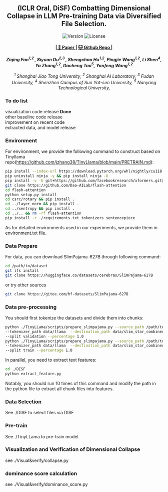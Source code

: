 <p align="center" width="100%">
</p>

<div id="top" align="center">

(ICLR Oral, DiSF) Combatting Dimensional Collapse in LLM Pre-training Data via Diversified File Selection.
-----------------------------
<img src="https://img.shields.io/badge/Version-1.0.0-blue.svg" alt="Version"> 
<img src="https://img.shields.io/badge/License-Apache_2.0-green.svg" alt="License">

<h4> |<a href="https://arxiv.org/pdf/2504.20644"> 📑 Paper </a> |
<a href="https://github.com/MediaBrain-SJTU/DISF"> 🐱 Github Repo </a> |
</h4>

<!-- **Authors:** -->

_**Ziqing Fan<sup>1,2 </sup>, Siyuan Du<sup>2,3 </sup>, Shengchao Hu<sup>1,2</sup>, Pingjie Wang<sup>1,2</sup>, Li Shen<sup>4</sup>, Ya Zhang<sup>1,2</sup>, Dacheng Tao<sup>5</sup>, Yanfeng Wang<sup>1,2</sup>**_


<!-- **Affiliations:** -->


_<sup>1</sup> Shanghai Jiao Tong University,
<sup>2</sup> Shanghai AI Laboratory,
<sup>3</sup> Fudan University,
<sup>4</sup> Shenzhen Campus of Sun Yat-sen University,
<sup>5</sup> Nanyang Technological University,_

</div>

### To do list
visualization code release  **Done**  
other baseline code release  
improvement on recent code  
extracted data, and model release  
### Environment

For environment, we provide the following command to construct based on Tinyllama repo(https://github.com/jzhang38/TinyLlama/blob/main/PRETRAIN.md):
```bash
pip install --index-url https://download.pytorch.org/whl/nightly/cu118 --pre 'torch>=2.1.0dev'
pip uninstall ninja -y && pip install ninja -U
pip install -v -U git+https://github.com/facebookresearch/xformers.git@main#egg=xformers
git clone https://github.com/Dao-AILab/flash-attention
cd flash-attention
python setup.py install
cd csrc/rotary && pip install .
cd ../layer_norm && pip install .
cd ../xentropy && pip install .
cd ../.. && rm -rf flash-attention
pip install -r ./requirements.txt tokenizers sentencepiece
```
As for detailed environments used in our experiments, we provide them in environment.txt file.  

### Data Prepare

For data, you can download SlimPajama-627B through following command:
```bash
cd /path/to/dataset  
git lfs install  
git clone https://huggingface.co/datasets/cerebras/SlimPajama-627B  
```
or try other sources  
```bash
git clone https://gitee.com/hf-datasets/SlimPajama-627B
```
### Data pre-processing
You should first tokenize the datasets and divide them into chunks:  
```bash
python ./TinyLLama/scripts/prepare_slimpajama.py --source_path /path/to/SlimPajama \
--tokenizer_path data/llama  --destination_path data/slim_star_combined \
--split validation --percentage 1.0  
python ./TinyLLama/scripts/prepare_slimpajama.py --source_path /path/to/SlimPajama \
--tokenizer_path data/llama  --destination_path data/slim_star_combined \
--split train --percentage 1.0
```
In parallel, you need to extract text features:
```bash
cd ./DISF
python extract_feature.py  
```
Notably, you should run 10 times of this command and modify the path in the python file to extract all chunk files into features.  

### Data Selection
See ./DISF to select files via DISF  

### Pre-train  
See ./TinyLLama to pre-train model.  

### Visualization and Verification of Dimensional Collapse  
see ./Visual&verify/collapse.py  
### dominance score calculation  
see ./Visual&verify/dominance_score.py  
